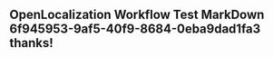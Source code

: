 <properties
ms.topic="hero-topic"
ms.test1="hero-topic"
ms.test2="test"/>


## OpenLocalization Workflow Test MarkDown 6f945953-9af5-40f9-8684-0eba9dad1fa3 thanks!



<!--HONumber=Jul16_HO3-->


